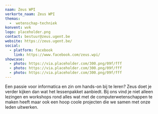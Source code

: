 ```yaml
---
naam: Zeus WPI
verkorte_naam: Zeus WPI
themas:
  -  wetenschap-techniek
konvent: wvk
logo: placeholder.png
contact: bestuur@zeus.ugent.be
website: https://zeus.ugent.be/
social:
  - platform: facebook
    link: https://www.facebook.com/zeus.wpi/
showcase:
  - photo: https://via.placeholder.com/300.png/09f/fff
  - photo: https://via.placeholder.com/300.png/09f/fff
  - photo: https://via.placeholder.com/300.png/09f/fff
---
```


Een passie voor informatica en zin om hands-on bij te leren? Zeus doet je verder kijken dan wat het lessenpakket aanbiedt. Bij ons vind je niet alleen lezingen en workshops rond alles wat met de computerwetenschappen te maken heeft maar ook een hoop coole projecten die we samen met onze leden uitwerken.
